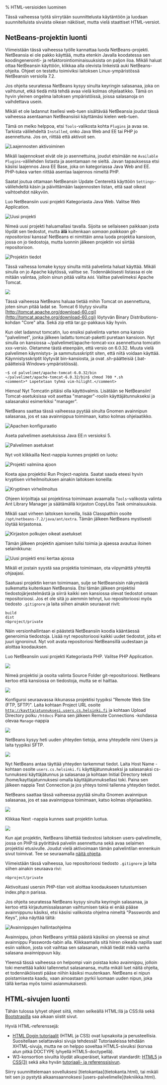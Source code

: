 % HTML-versioiden luominen
<!-- order: 5 -->

<wip />

Tässä vaiheessa työtä siirrytään suunnittelusta käytäntöön
ja luodaan suunnitelluista sivuista oikean näköiset, mutta
vielä staattiset HTML-versiot.

## NetBeans-projektin luonti

Viimeistään tässä vaiheessa työlle kannattaa luoda NetBeans-projekti.
NetBeansia ei ole pakko käyttää, mutta etenkin Javalla koodatessa sen
koodingenerointi- ja refaktorointiominaisuuksista on paljon iloa.
Mikäli haluat ottaa NetBeansin käyttöön, klikkaa alla olevista
linkeistä auki NetBeans-ohjeita. 
Ohjeet on testattu toimiviksi laitoksen Linux-ympäristössä
NetBeansin versiolla 7.2.

Jos ohjeita seuratessa NetBeans kysyy sinulta keyringin salasanaa,
joka on vaihtunut, etkä tiedä mitä tehdä avaa vielä kolmas ohjelaatikko.
Tämä on hyvin yleinen ongelma laitoksen ympäristöissä, joissa salasanoja on vaihdettava usein.

<expandable title="Web-tuen asentaminen">
<box>
Mikäli et ole ladannut itsellesi web-tuen sisältävää NetBeansia
joudut tässä vaiheessa asentaaman NetBeansiisii käyttämäsi kielen web-tuen.

Tämä on melko helppoa, etsi <code>Tools</code>-valikosta kohta <code>Plugins</code> ja avaa se.
Tarkista välilehdeltä <code>Installed</code>, onko Java Web and EE tai PHP jo asennettuna.
Jos on, riittää että aktivoit sen. 

![Laajennosten aktivoiminen]({{myimgdir}}netbeans/activate-plugins.png)

Mikäli laajennokset eivät ole jo asennettuina, joudut etsimään ne <code>Available Plugins</code>-välilehden listasta
ja asentamaan ne sieltä. 
Javan tapauksessa etsi käsiisi laajennos Java EE Base, joka on kategoriassa Java Web and EE.
PHP-tukea varten riittää asentaa laajennos nimeltä PHP.

Saatat joutua ottamaan NetBeansin Update Centereitä käyttöön <code>Settings</code>-välilehdeltä käsin ja 
päivittämään laajennosten listan, että saat oikeat vaihtoehdot näkyviin. 

</box>
</expandable>


<expandable title="NetBeans-projektin pystytys Java-projektille">
<box>

Luo NetBeansiin uusi projekti Kategoriasta Java Web.
Valitse Web Application.

![Uusi projekti]({{myimgdir}}netbeans/java1-project.png)

Nimeä uusi projekti haluamallasi tavalla. 
Sijoita se sellaiseen paikkaan josta löydät sen tiedostot,
mutta **älä** kuitenkaan _samaan paikkaan git-repositoriosi_ kanssa!
NetBeans ei nimittäin anna luoda projektia kansioon, jossa on jo tiedostoja,
mutta luonnin jälkeen projektin voi siirtää repositorioon.

![Projektin tiedot]({{myimgdir}}netbeans/java2.png)

Tässä vaihessa lomake kysyy sinulta mitä palvelinta
haluat käyttää. Mikäli sinulla on jo Apache käytössä, valitse se.
Todennäköisesti listassa ei ole mitään valintaa, jolloin sinun pitää valita <code>Add</code>.
Valitse palvelimeksi Apache Tomcat.

![]({{myimgdir}}netbeans/java3-addserver.png)

Tässä vaiheessa NetBeans haluaa tietää mihin Tomcat on asennettuna, joten sinun pitää ladat se.
Tomcat 6 löytyy sivuilta [http://tomcat.apache.org/download-60.cgi](http://tomcat.apache.org/download-60.cgi) 
löytyvän Binary Distributions-kohdan "Core" alta. Sekä zip että tar.gz-pakkaus käy hyvin.

Kun olet ladannut tomcatin, luo ensiksi palvelinta varten oma kansio "palvelimet", jonka jälkeen ladattu tomcat-paketti puretaan kansioon.
Nyt sinulla on kansiossa ~/palvelimet/apache-tomcat-xxx asennettuna tomcatin xxx-versio. Oletamme tästä eteenpäin, että versio on 6.0.32.
Muuta vielä palvelimen käynnistys- ja sammutusskriptit siten, että niitä voidaan käyttää. 
Käynnistysskriptit löytyvät bin-kansiosta, ja ovat .sh-päätteisiä (.bat-päätteisiä Windows-ympäristöissä).

~~~~
~$ cd palvelimet/apache-tomcat-6.0.32/bin
~/palvelimet/apache-tomcat-6.0.32/bin$ chmod 700 *.sh
<comment>* Lopetetaan tyhmä vim-hilight.</comment>
~~~~

Hienoa! Nyt Tomcatin pitäisi olla käyttövalmis. Lisätään se NetBeansiin!
Tomcat-asetuksissa voit asettaa "manager"-roolin käyttäjätunnukseksi ja salasanaksi esimerkiksi "manager".

NetBeans saattaa tässä vaiheessa pyytää sinulta Gnomen avainnipun salasanaa, jos et saa avainnippua toimimaan, katso kolmas ohjelaatikko.

![Apachen konfiguraatio]({{myimgdir}}netbeans/java4-configure-apache.png)

Aseta palvelimen asetuksissa Java EE:n versioksi 5.

![Palvelimen asetukset]({{myimgdir}}netbeans/java5.png)

Nyt voit klikkailla Next-nappia kunnes projekti on luotu:

![Projekti valmiina ajoon]({{myimgdir}}netbeans/java6-readyToCompile.png)

Koeta ajaa projektisi Run Project-napista. 
Saatat saada eteesi hyvin kryptisen virheilmoituksen
ainakin laitoksen koneilla:

![Kryptinen virheilmoitus]({{myimgdir}}netbeans/java7-virhe.png)

Ohjeen kirjoittaja sai projektinsa toimimaan
avaamalla <code>Tools</code>-valikosta 
valinta <ocde>Ant Library Manager</code> ja
säätämällä kirjaston CopyLibs Task ominaisuuksia.

Mikäli saat virheen laitoksen koneilla, lisää Classpathiin
osoite <code>/opt/netbeans-7.2/java/ant/extra</code>.
Tämän jälkeen NetBeans mystisesti löytää kirjastonsa.

![Kirjaston polkujen oikeat asetukset]({{myimgdir}}netbeans/java8-tools-antLibraryManager.png)

Tämän jälkeen projektin ajamisen tulisi toimia
ja ajaessa avautua iloinen selainikkuna:

![Uusi projekti ensi kertaa ajossa]({{myimgdir}}netbeans/java-final.png)

Mikäli et jostain syystä saa projektia toimimaan,
ota viipymättä yhteyttä ohjaajasi.

Saatuasi projektin kerran toimimaan, sulje se NetBeansisin näkymästä
sulkematta kuitenkaan NetBeansia. 
Etsi tämän jälkeen projektisi tiedostojärjestelmästä
ja siirrä kaikki sen kansiossa olevat tiedostot 
omaan repositorioosi. 
Jos et ole sitä jo aiemmin tehnyt, luo repositorioosi myös tiedosto
<code>.gitignore</code> ja laita siihen ainakin seuraavat rivit:

~~~
build
dist
nbproject/private
~~~

Näin versionhallintaan ei päästetä NetBeansiin koodia kääntäessä 
generoimia tiedostoja.
Lisää nyt repositorioosi kaikki uudet tiedostot, joita et juuri ignoroinut.
Nyt voit avata repositoriosi NetBeansillä uudestaan ja aloittaa koodauksen.

</box>
</expandable>
<expandable title="NetBeans-projektin pystytys PHP-projektille">
<box>

Luo NetBeansiin uusi projekti Kategoriasta PHP.
Valitse PHP Application.

![]({{myimgdir}}netbeans/php1-project.png)

Nimeä projektisi ja osoita valinta Source Folder
git-repositorioosi. NetBeans kertoo että kansiossa
on tiedostoja, mutta se ei haittaa.

![]({{myimgdir}}netbeans/php2.png)

Konfiguroi seuraavassa ikkunassa projektisi
tyypiksi "Remote Web Site (FTP, SFTP)".
Laita kohtaan Project URL osoite
<code>http://kayttajatunnuksesi.users.cs.helsinki.fi</code>
ja kohtaan Upload Directory polku
<code>/htdocs</code>
Paina sen jälkeen Remote Connections -kohdassa olevaa <code>Manage</code>-nappia

![]({{myimgdir}}netbeans/php2.5-config.png)

NetBeans kysyy heti uuden yhteyden tietoja, anna yhteydelle nimi
Users ja laita tyypiksi SFTP.

![]({{myimgdir}}netbeans/php3-connection.png)

Nyt NetBeans antaa täyttää yhteyden tarkemmat tiedot.
Laita Host Name -kohtaan osoite <code>users.cs.helsinki.fi</code>
käyttäjätunnukseksi ja salasanaksi cs-tunnuksesi käyttäjätunnus ja salasanaa
ja kohtaan Initial Directory teksti </code>/home/kayttajatunnuksesi</code>
omalla käyttäjätunnuksellasi toki. 
Paina sen jälkeen nappia Test Connection ja jos yhteys toimii tallenna yhteyden tiedot.

NetBeans saattaa tässä vaiheessa pyytää sinulta Gnomen avainnipun salasanaa, jos et saa avainnippua toimimaan, katso kolmas ohjelaatikko.

![]({{myimgdir}}netbeans/php4-connectiondetails.png)

Klikkaa Next -nappia kunnes saat projektin luotua.

![]({{myimgdir}}netbeans/php-final.png)

Kun ajat projektin, NetBeans lähettää tiedostosi laitoksen
users-palvelimelle, jossa on PHP:tä pyörittävä palvelin asennettuna
sekä avaa selaimen projektisi etusivulle.
Joudut vielä aktivoimaan tämän palvelintilan ennenkuin
sivut toimivat.
Tee se seuraamalla [näitä ohjeita](http://www.cs.helsinki.fi/u/laine/tikas/php_ohje.html).

Viimeistään tässä vaiheessa, luo repositorioosi tiedosto
<code>.gitignore</code> ja laita siihen ainakin seuraava rivi:

~~~
nbproject/private
~~~

Aktivoituasi usersin PHP-tilan voit aloittaa koodaukseen tutustumisen index.php:n parissa.

</box>
</expandable>

<expandable title="Ubuntun oletusavainnipun nollaus">
<box>

Jos ohjeita seuratessa NetBeans kysyy sinulta keyringin salasanaa,
ja kertoo että kirjautumissalasanan vaihtumisen takia ei enää pääse
avainnippunu käsiksi, etsi käsiisi valikoista ohjelma nimeltä
"Passwords and Keys", joka näyttää tältä:

![Avainnippujen hallintaohjelma]({{myimgdir}}netbeans/passwords-and-keys.png)

Avainnippu, johon NetBeans yrittää päästä käsiiksi on yleensä se ainut
avainnippu Passwords-tabin alla. 
Klikkaamalla sitä hiiren oikealla napilla saat esiin valikon,
josta voit vaihtaa sen salasanan, mikäli tiedät mikä vanha salasana
avainnippuun käy. 

Yleensä tässä vaiheessa on helpompi vain poistaa
koko avainnippu, jolloin toki menettää kaikki tallennetut salasanansa,
mutta mikäli luet näitä ohjeita, et todennäköisesti pääse niihin käsiksi muutenkaan.
NetBeans ei nipun poistamisesta kaadu, vaan ainoastaan pyrkii luomaan uuden nipun,
joka tällä kertaa myös toimii asianmukaisesti.

</box>
</expandable>

## HTML-sivujen luonti

Tähän tulossa lyhyet ohjeet siitä, miten selkeällä HTML:llä ja CSS:llä
sekä [Bootstrapilla](http://getbootstrap.com/) saa aikaan siistit sivut.

Hyviä HTML-referenssejä:

* [HTML Dogin tutoriaalit](http://www.htmldog.com/) (HTML ja CSS) ovat lupsakoita ja perusteellisia. Suositellaan selattavaksi sivuja tehdessä! Tutoriaaleissa tehdään XHTML-sivuja, mutta ne on helppo soveltaa HTML5-sivuiksi (korvaa alun pitkä DOCTYPE lyhyellä HTML5-doctypellä).
* W3-konsortion sivuilta löydät alkuperäiset, kattavat standardit: [HTML5](http://www.w3.org/TR/html5/) ja [CSS(3)](http://www.w3.org/TR/CSS/) sekä aika hyvän [tutoriaali- ja referenssisivun](http://w3schools.com/html/html5_intro.asp).

<next>
Siirry suunnittelemaan sovelluksesi [tietokantaa](tietokanta.html), 
tai mikäli teit sen jo pystytä aikaansaannoksesi 
[users-palvelimelle](tekniikka.html).
</next>
